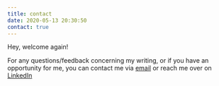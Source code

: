 ```yaml
---
title: contact
date: 2020-05-13 20:30:50
contact: true
---
```


Hey, welcome again!

For any questions/feedback concerning my writing, or if you have an opportunity for me, you can contact me via [email](mailto:allannelly690@gmail.com) or reach me over on [LinkedIn](https://linkedin.com/in/allan-mogusu)

